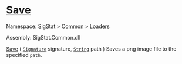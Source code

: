 # [Save](./ImageSaver-100663886.md)

Namespace: [SigStat]() > [Common](./../../README.md) > [Loaders](./../README.md)

Assembly: SigStat.Common.dll

[Save](./ImageSaver-100663886.md) ( [`Signature`](./../../Signature.md) signature, [`String`](https://docs.microsoft.com/en-us/dotnet/api/System.String) path )	Saves a png image file to the specified `path`.
